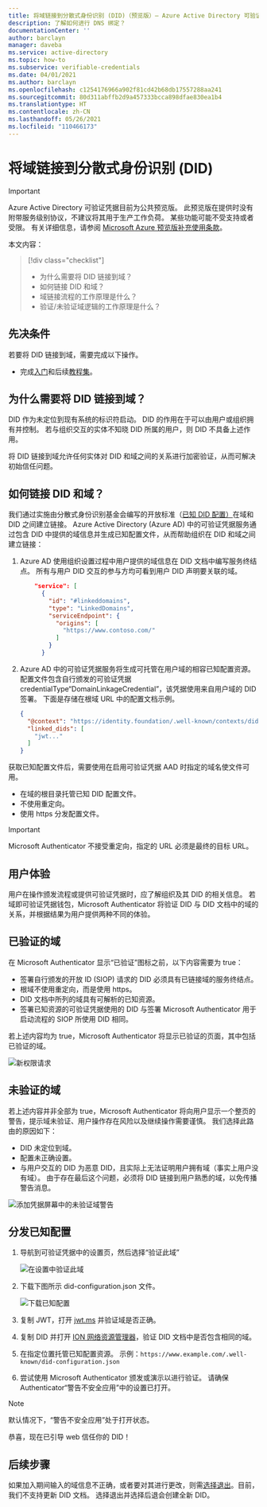 ```yaml
---
title: 将域链接到分散式身份识别 (DID)（预览版）— Azure Active Directory 可验证凭据
description: 了解如何进行 DNS 绑定？
documentationCenter: ''
author: barclayn
manager: daveba
ms.service: active-directory
ms.topic: how-to
ms.subservice: verifiable-credentials
ms.date: 04/01/2021
ms.author: barclayn
ms.openlocfilehash: c1254176966a902f81cd42b68db17557288aa241
ms.sourcegitcommit: 80d311abffb2d9a457333bcca898dfae830ea1b4
ms.translationtype: HT
ms.contentlocale: zh-CN
ms.lasthandoff: 05/26/2021
ms.locfileid: "110466173"
---
```

# <a name="link-your-domain-to-your-decentralized-identifier-did"></a>将域链接到分散式身份识别 (DID)

> [!IMPORTANT]
> Azure Active Directory 可验证凭据目前为公共预览版。
> 此预览版在提供时没有附带服务级别协议，不建议将其用于生产工作负荷。 某些功能可能不受支持或者受限。 有关详细信息，请参阅 [Microsoft Azure 预览版补充使用条款](https://azure.microsoft.com/support/legal/preview-supplemental-terms/)。

本文内容：
> [!div class="checklist"]
> * 为什么需要将 DID 链接到域？
> * 如何链接 DID 和域？
> * 域链接流程的工作原理是什么？
> * 验证/未验证域逻辑的工作原理是什么？

## <a name="prerequisites"></a>先决条件

若要将 DID 链接到域，需要完成以下操作。

- 完成[入门](get-started-verifiable-credentials.md)和后续[教程集](enable-your-tenant-verifiable-credentials.md)。

## <a name="why-do-we-need-to-link-our-did-to-our-domain"></a>为什么需要将 DID 链接到域？

DID 作为未定位到现有系统的标识符启动。 DID 的作用在于可以由用户或组织拥有并控制。 若与组织交互的实体不知晓 DID 所属的用户，则 DID 不具备上述作用。

将 DID 链接到域允许任何实体对 DID 和域之间的关系进行加密验证，从而可解决初始信任问题。

## <a name="how-do-we-link-dids-and-domains"></a>如何链接 DID 和域？

我们通过实施由分散式身份识别基金会编写的开放标准（[已知 DID 配置）](https://identity.foundation/.well-known/resources/did-configuration/)在域和 DID 之间建立链接。 Azure Active Directory (Azure AD) 中的可验证凭据服务通过包含 DID 中提供的域信息并生成已知配置文件，从而帮助组织在 DID 和域之间建立链接：

1. Azure AD 使用组织设置过程中用户提供的域信息在 DID 文档中编写服务终结点。 所有与用户 DID 交互的参与方均可看到用户 DID 声明要关联的域。  

    ```json
        "service": [
          {
            "id": "#linkeddomains",
            "type": "LinkedDomains",
            "serviceEndpoint": {
              "origins": [
                "https://www.contoso.com/"
              ]
            }
          }
    ```

2. Azure AD 中的可验证凭据服务将生成可托管在用户域的相容已知配置资源。 配置文件包含自行颁发的可验证凭据 credentialType“DomainLinkageCredential”，该凭据使用来自用户域的 DID 签署。 下面是存储在根域 URL 中的配置文档示例。


    ```json
    {
      "@context": "https://identity.foundation/.well-known/contexts/did-configuration-v0.0.jsonld",
      "linked_dids": [
        "jwt..."
      ]
    }
    ```

获取已知配置文件后，需要使用在启用可验证凭据 AAD 时指定的域名使文件可用。

* 在域的根目录托管已知 DID 配置文件。
* 不使用重定向。
* 使用 https 分发配置文件。

>[!IMPORTANT]
>Microsoft Authenticator 不接受重定向，指定的 URL 必须是最终的目标 URL。

## <a name="user-experience"></a>用户体验 

用户在操作颁发流程或提供可验证凭据时，应了解组织及其 DID 的相关信息。 若域即可验证凭据钱包，Microsoft Authenticator 将验证 DID 与 DID 文档中的域的关系，并根据结果为用户提供两种不同的体验。

## <a name="verified-domain"></a>已验证的域

在 Microsoft Authenticator 显示“已验证”图标之前，以下内容需要为 true：

* 签署自行颁发的开放 ID (SIOP) 请求的 DID 必须具有已链接域的服务终结点。
* 根域不使用重定向，而是使用 https。
* DID 文档中所列的域具有可解析的已知资源。
* 签署已知资源的可验证凭据使用的 DID 与签署 Microsoft Authenticator 用于启动流程的 SIOP 所使用 DID 相同。

若上述内容均为 true，Microsoft Authenticator 将显示已验证的页面，其中包括已验证的域。

![新权限请求](media/how-to-dnsbind/new-permission-request.png) 

## <a name="unverified-domain"></a>未验证的域

若上述内容并非全部为 true，Microsoft Authenticator 将向用户显示一个整页的警告，提示域未验证、用户操作存在风险以及继续操作需要谨慎。 我们选择此路由的原因如下：

* DID 未定位到域。
* 配置未正确设置。
* 与用户交互的 DID 为恶意 DID，且实际上无法证明用户拥有域（事实上用户没有域）。 由于存在最后这个问题，必须将 DID 链接到用户熟悉的域，以免传播警告消息。

![添加凭据屏幕中的未验证域警告](media/how-to-dnsbind/add-credential-not-verified-authenticated.png)

## <a name="distribute-well-known-config"></a>分发已知配置

1. 导航到可验证凭据中的设置页，然后选择“验证此域”

   ![在设置中验证此域](media/how-to-dnsbind/settings-verify.png) 

2. 下载下图所示 did-configuration.json 文件。

   ![下载已知配置](media/how-to-dnsbind/verify-download.png) 

3. 复制 JWT，打开 [jwt.ms](https://www.jwt.ms) 并验证域是否正确。

4. 复制 DID 并打开 [ION 网络资源管理器](https://identity.foundation/ion/explorer)，验证 DID 文档中是否包含相同的域。 

5. 在指定位置托管已知配置资源。 示例：`https://www.example.com/.well-known/did-configuration.json`

6. 尝试使用 Microsoft Authenticator 颁发或演示以进行验证。 请确保 Authenticator“警告不安全应用”中的设置已打开。

>[!NOTE]
>默认情况下，“警告不安全应用”处于打开状态。

恭喜，现在已引导 web 信任你的 DID！

## <a name="next-steps"></a>后续步骤

如果加入期间输入的域信息不正确，或者要对其进行更改，则需[选择退出](how-to-opt-out.md)。目前，我们不支持更新 DID 文档。 选择退出并选择后退会创建全新 DID。
